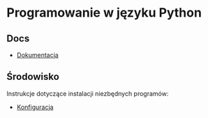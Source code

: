 # Programowanie w języku Python

## Docs

* [Dokumentacja](https://infotraining.bitbucket.io/python-basic/)

## Środowisko

Instrukcje dotyczące instalacji niezbędnych programów:

* [Konfiguracja](https://infotraining.bitbucket.io/python-basic/setup.html)

